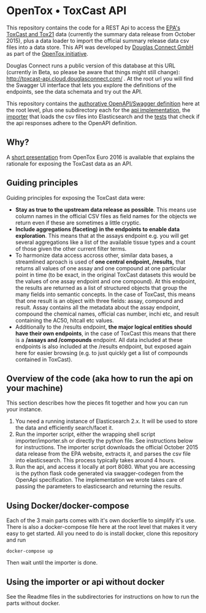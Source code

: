 # OpenTox • ToxCast API

This repository contains the code for a REST Api to access the [EPA's ToxCast and Tox21](https://www.epa.gov/chemical-research/toxicity-forecaster-toxcasttm-data) data (currently the summary data release from October 2015), plus a data loader to import the official summary release data csv files into a data store. This API was developed by [Douglas Connect GmbH](http://www.douglasconnect.com) as part of the [OpenTox initiative](http://opentox.net/).

Douglas Connect runs a public version of this database at this URL (currently in Beta, so please be aware that things might still change):
http://toxcast-api.cloud.douglasconnect.com/ . At the root url you will find the Swagger UI interface that lets you explore the definitions of the endpoints, see the data schemata and try out the API.

This repository contains the [authorative OpenAPI/Swagger definition](Swagger.yaml) here at the root level, plus one subdirectory each for the [api implementation](api), the [importer](importer) that loads the csv files into Elasticsearch and the [tests](tests) that check if the api responses adhere to the OpenAPI definition.

## Why?

A [short presentation](http://slides.com/danielbachler/toxcast-api) from OpenTox Euro 2016 is available that explains the rationale for exposing the ToxCast data as an API.

## Guiding principles

Guiding principles for exposing the ToxCast data were:

* **Stay as true to the upstream data release as possible**. This means use column names in the official CSV files as field names for the objects we return even if these are sometimes a little cryptic.
* **Include aggregations (faceting) in the endpoints to enable data exploration**. This means that at the assays endpoint e.g. you will get several aggregations like a list of the available tissue types and a count of those given the other current filter terms.
* To harmonize data access accross other, similar data bases, a streamlined aproach is used of **one central endpoint, /results,** that returns all values of one assay and one compound at one particular point in time (to be exact, in the original ToxCast datasets this would be the values of one assay endpoint and one compound). At this endpoint, the results are returned as a list of structured objects that group the many fields into semantic concepts. In the case of ToxCast, this means that one result is an object with three fields: assay, compound and result. Assay contains all the metadata about the assay endpoint, compound the chemical names, official cas number, inchi etc, and result containing the AC50, hitcall etc values.
* Additionally to the /results endpoint, **the major logical entities should have their own endpoints**, in the case of ToxCast this means that there is a **/assays and /compounds** endpoint. All data included at these endpoints is also included at the /results endpoint, but exposed again here for easier browsing (e.g. to just quickly get a list of compounds contained in ToxCast).

## Overview of the code (aka how to run the api on your machine)

This section describes how the pieces fit together and how you can run your instance.

1. You need a running instance of Elasticsearch 2.x. It will be used to store the data and efficiently search/facet it.
2. Run the importer script, either the wrapping shell script importer/importer.sh or directly the python file. See instructions below for instructions. The importer script downloads the official October 2015 data release from the EPA website, extracts it, and parses the csv file into elasticsearch. This process typically takes around 4 hours.
3. Run the api, and access it locally at port 8080. What you are accessing is the python flask code generated via swagger-codegen from the OpenApi specification. The implementation we wrote takes care of passing the parameters to elasticsearch and returning the results.

## Using Docker/docker-compose

Each of the 3 main parts comes with it's own dockerfile to simplify it's use. There is also a docker-compose file here at the root level that makes it very easy to get started. All you need to do is install docker, clone this repository and run

    docker-compose up

Then wait until the importer is done.

## Using the importer or api without docker

See the Readme files in the subdirectories for instructions on how to run the parts without docker.
